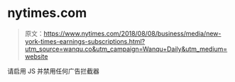 # nytimes.com

> 原文：<https://www.nytimes.com/2018/08/08/business/media/new-york-times-earnings-subscriptions.html?utm_source=wanqu.co&utm_campaign=Wanqu+Daily&utm_medium=website>

请启用 JS 并禁用任何广告拦截器
